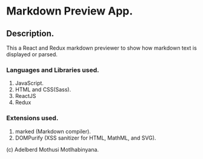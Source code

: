 # Markdown Preview App.

## Description.

This a React and Redux markdown previewer to show how markdown text is displayed or parsed.

### Languages and Libraries used.

1. JavaScript.
2. HTML and CSS(Sass).
3. ReactJS
4. Redux

### Extensions used.

1. marked (Markdown compiler).
2. DOMPurify (XSS sanitizer for HTML, MathML, and SVG).

(c) Adelberd Mothusi Motlhabinyana.
